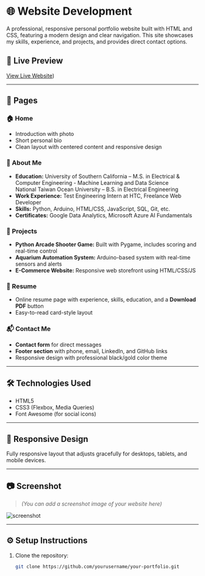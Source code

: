 # 🌐 Website Development 

A professional, responsive personal portfolio website built with HTML and CSS, featuring a modern design and clear navigation. This site showcases my skills, experience, and projects, and provides direct contact options.

## 🔗 Live Preview
[View Live Website](https://bit.ly/Dennishsu))  

---

## 📁 Pages

### 🏠 Home
- Introduction with photo
- Short personal bio
- Clean layout with centered content and responsive design

### 👤 About Me
- **Education:** University of Southern California – M.S. in Electrical & Computer Engineering - Machine Learning and Data Science  
                National Taiwan Ocean University – B.S. in Electrical Engineering
- **Work Experience:** Test Engineering Intern at HTC, Freelance Web Developer  
- **Skills:** Python, Arduino, HTML/CSS, JavaScript, SQL, Git, etc.  
- **Certificates:** Google Data Analytics, Microsoft Azure AI Fundamentals

### 💼 Projects
- **Python Arcade Shooter Game:** Built with Pygame, includes scoring and real-time control  
- **Aquarium Automation System:** Arduino-based system with real-time sensors and alerts  
- **E-Commerce Website:** Responsive web storefront using HTML/CSS/JS

### 📄 Resume
- Online resume page with experience, skills, education, and a **Download PDF** button  
- Easy-to-read card-style layout

### 📬 Contact Me
- **Contact form** for direct messages  
- **Footer section** with phone, email, LinkedIn, and GitHub links  
- Responsive design with professional black/gold color theme

---

## 🛠️ Technologies Used

- HTML5
- CSS3 (Flexbox, Media Queries)
- Font Awesome (for social icons)

---

## 📱 Responsive Design
Fully responsive layout that adjusts gracefully for desktops, tablets, and mobile devices.

---

## 📷 Screenshot
> *(You can add a screenshot image of your website here)*

![screenshot](images/screenshot.png)

---

## ⚙️ Setup Instructions

1. Clone the repository:
   ```bash
   git clone https://github.com/yourusername/your-portfolio.git
